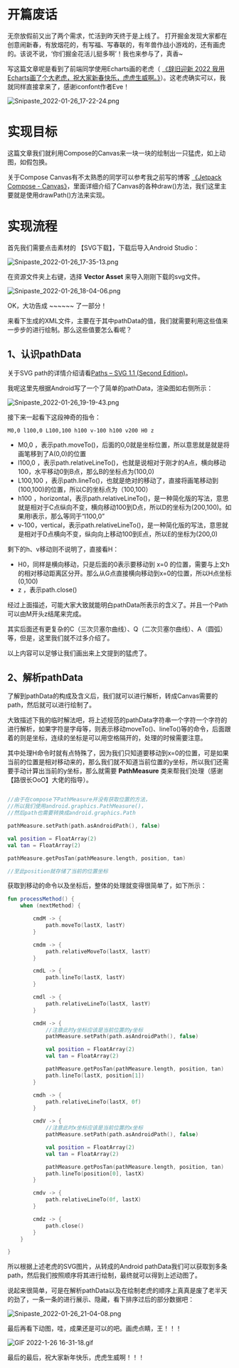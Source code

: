# 开篇废话

无奈放假前又出了两个需求，忙活到昨天终于是上线了。 打开掘金发现大家都在创意闹新春，有放烟花的，有写福、写春联的，有年兽作战小游戏的，还有画虎的。该说不说，‘你们掘金花活儿挺多啊’！我也来参与了，真香~

写这篇文章呢是看到了前端同学使用Echarts画的老虎（ [《辞旧迎新 2022 我用Echarts画了个大老虎，祝大家新春快乐，虎虎生威啊。》](https://juejin.cn/post/7052131669288943629)）。这老虎确实可以，我就同样直接拿来了，感谢iconfont作者Eve！

![Snipaste_2022-01-26_17-22-24.png](https://p3-juejin.byteimg.com/tos-cn-i-k3u1fbpfcp/17a8e408651e417e8310bf2140b0a5a3~tplv-k3u1fbpfcp-watermark.image?)

# 实现目标

这篇文章我们就利用Compose的Canvas来一块一块的绘制出一只猛虎，如上动图，如假包换。

关于Compose Canvas有不太熟悉的同学可以参考我之前写的博客 [《Jetpack Compose - Canvas》](https://blog.csdn.net/u010976213/article/details/114638415)，里面详细介绍了Canvas的各种draw()方法，我们这里主要就是使用drawPath()方法来实现。

# 实现流程

首先我们需要点击素材的 【SVG下载】，下载后导入Android Studio：

![Snipaste_2022-01-26_17-35-13.png](https://p6-juejin.byteimg.com/tos-cn-i-k3u1fbpfcp/fcd75061120749079376b5edeaea00fa~tplv-k3u1fbpfcp-watermark.image?)

在资源文件夹上右键，选择 **Vector Asset** 来导入刚刚下载的svg文件。

![Snipaste_2022-01-26_18-04-06.png](https://p3-juejin.byteimg.com/tos-cn-i-k3u1fbpfcp/a01d18ef1f6246b99bbee85d7358c822~tplv-k3u1fbpfcp-watermark.image?)

OK，大功告成 ~~~~~~ 了一部分！

来看下生成的XML文件，主要在于其中pathData的值，我们就需要利用这些值来一步步的进行绘制。那么这些值要怎么看呢？

## 1、认识pathData

关于SVG path的详情介绍请看[Paths – SVG 1.1 (Second Edition)](https://www.w3.org/TR/SVG11/paths.html#PathData)。

我呢这里先根据Android写了一个了简单的pathData，渲染图如右侧所示：


![Snipaste_2022-01-26_19-19-43.png](https://p9-juejin.byteimg.com/tos-cn-i-k3u1fbpfcp/d9134251dd2447ac8198f52e7130ebb3~tplv-k3u1fbpfcp-watermark.image?)

接下来一起看下这段神奇的指令：

```
M0,0 l100,0 L100,100 h100 v-100 h100 v200 H0 z
```

- M0,0 ，表示path.moveTo()，后面的0,0就是坐标位置，所以意思就是就是将画笔移到了A(0,0)的位置
- l100,0 ，表示path.relativeLineTo()，也就是说相对于刚才的A点，横向移动100，水平移动0到B点，那么B的坐标点为(100,0)
- L100,100 ，表示path.lineTo()，也就是绝对的移动了，直接将画笔移动到(100,100)的位置，所以C的坐标点为（100,100）
- h100 ，horizontal，表示path.relativeLineTo()，是一种简化版的写法，意思就是相对于C点纵向不变，横向移动100到D点，所以D的坐标为(200,100)。如果用l表示，那么等同于“l100,0”
- v-100，vertical，表示path.relativeLineTo()，是一种简化版的写法，意思就是相对于D点横向不变，纵向向上移动100到E点，所以E的坐标为(200,0)

剩下的h、v移动则不说明了，直接看H：
- H0，同样是横向移动，只是后面的0表示要移动到 x=0 的位置，需要与上文h的相对移动距离区分开。那么从G点直接横向移动到x=0的位置，所以H点坐标(0,100)
- z ，表示path.close()

经过上面描述，可能大家大致就能明白pathData所表示的含义了。并且一个Path可以由M开头z结尾来完成。

其实后面还有更复杂的C（三次贝塞尔曲线）、Q（二次贝塞尔曲线）、A（圆弧）等，但是，这里我们就不过多介绍了。

以上内容可以足够让我们画出来上文提到的猛虎了。

## 2、解析pathData

了解到pathData的构成及含义后，我们就可以进行解析，转成Canvas需要的path，然后就可以进行绘制了。

大致描述下我的临时解法吧，将上述规范的pathData字符串一个字符一个字符的进行解析，如果字符是字母等，则表示移动moveTo()、lineTo()等的命令，后面跟着的则是坐标，连续的坐标是可以用空格隔开的，处理的时候需要注意。

其中处理H命令时就有点特殊了，因为我们只知道要移动到x=0的位置，可是如果当前的位置是相对移动来的，那么我们就不知道当前位置的y坐标，所以我们还需要手动计算出当前的y坐标，那么就需要 **PathMeasure** 类来帮我们处理（感谢【路很长OoO】大佬的指导）。

```kotlin

//由于在compose下PathMeasure并没有获取位置的方法，
//所以我们使用android.graphics.PathMeasure()，
//然后path也需要转换成android.graphics.Path

pathMeasure.setPath(path.asAndroidPath(), false)

val position = FloatArray(2)
val tan = FloatArray(2)

pathMeasure.getPosTan(pathMeasure.length, position, tan)

//至此position就存储了当前的位置坐标
```

获取到移动的命令以及坐标后，整体的处理就变得很简单了，如下所示：

```kotlin
fun processMethod() {
    when (nextMethod) {

        cmdM -> {
            path.moveTo(lastX, lastY)
        }

        cmdm -> {
            path.relativeMoveTo(lastX, lastY)
        }

        cmdL -> {
            path.lineTo(lastX, lastY)
        }

        cmdl -> {
            path.relativeLineTo(lastX, lastY)
        }

        cmdH -> {
            //注意此时y坐标应该是当前位置的y坐标
            pathMeasure.setPath(path.asAndroidPath(), false)

            val position = FloatArray(2)
            val tan = FloatArray(2)

            pathMeasure.getPosTan(pathMeasure.length, position, tan)
            path.lineTo(lastX, position[1])
        }

        cmdh -> {
            path.relativeLineTo(lastX, 0f)
        }

        cmdV -> {
            //注意此时x坐标应该是当前位置的x坐标
            pathMeasure.setPath(path.asAndroidPath(), false)

            val position = FloatArray(2)
            val tan = FloatArray(2)

            pathMeasure.getPosTan(pathMeasure.length, position, tan)
            path.lineTo(position[0], lastX)
        }

        cmdv -> {
            path.relativeLineTo(0f, lastX)
        }

        cmdz -> {
            path.close()
        }
    }

}
```


所以根据上述老虎的SVG图片，从转成的Android pathData我们可以获取到多条path，然后我们按照顺序将其进行绘制，最终就可以得到上述动图了。

说起来很简单，可是在解析pathData以及在绘制老虎的顺序上真真是废了老半天的劲了，一条一条的进行展示、隐藏，看下排序过后的部分数据吧：

![Snipaste_2022-01-26_21-04-08.png](https://p6-juejin.byteimg.com/tos-cn-i-k3u1fbpfcp/3c7cafacc4824c2fae85d525493507a1~tplv-k3u1fbpfcp-watermark.image?)

最后再看下动图，哇，成果还是可以的吧。画虎点睛，王！！！

![GIF 2022-1-26 16-31-18.gif](https://p9-juejin.byteimg.com/tos-cn-i-k3u1fbpfcp/e69255f1d4674f299faa36e04d775971~tplv-k3u1fbpfcp-watermark.image?)

最后的最后，祝大家新年快乐，虎虎生威啊！！！

